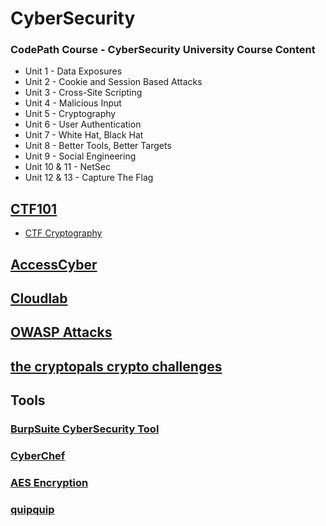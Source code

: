 # CyberSecurity

### CodePath Course - CyberSecurity University Course Content

* Unit 1 - Data Exposures
* Unit 2 - Cookie and Session Based Attacks
* Unit 3 - Cross-Site Scripting
* Unit 4 - Malicious Input
* Unit 5 - Cryptography
* Unit 6 - User Authentication
* Unit 7 - White Hat, Black Hat
* Unit 8 - Better Tools, Better Targets
* Unit 9 - Social Engineering
* Unit 10 & 11 - NetSec
* Unit 12 & 13 - Capture The Flag


## [CTF101](https://ctf101.org/)
* [CTF Cryptography](https://ctf101.org/cryptography/overview/)

## [AccessCyber](https://www.accesscyber.org/resources/)
## [Cloudlab](https://cloudlab.us/)
## [OWASP Attacks](https://owasp.org/www-community/attacks/)
## [the cryptopals crypto challenges](https://cryptopals.com/)

## Tools

### [BurpSuite CyberSecurity Tool](https://portswigger.net/burp)
### [CyberChef](https://gchq.github.io/CyberChef/)
### [AES Encryption](https://aesencryption.net/)
### [quipquip](https://quipqiup.com/)
